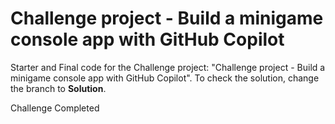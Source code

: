 # Challenge project - Build a minigame console app with GitHub Copilot

Starter and Final code for the Challenge project: "Challenge project - Build a minigame console app with GitHub Copilot". To check the solution, change the branch to **Solution**.


 
 
 
Challenge Completed
